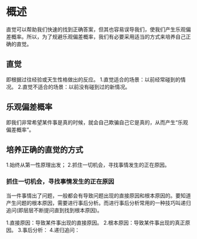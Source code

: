 
# 概述
直觉可以帮助我们快速的找到正确答案，但其也容易误导我们，使我们产生乐观偏差概率。所以，为了规避乐观偏差概率，我们有必要采用适当的方式来培养自己正确的直觉。

## 直觉
即根据过往经验或天生性格做出的反应。
1.直觉适合的场景：以前经常碰到的情况。
2.直觉不适合的场景：以前没有碰到过的新情况。

## 乐观偏差概率
即我们非常希望某件事是真的时候，就会自己欺骗自己它是真的，从而产生“乐观偏差概率”。

## 培养正确的直觉的方式
1.始终从第一性原理出发；
2.抓住一切机会，寻找事情发生的正在原因。

### 抓住一切机会，寻找事情发生的正在原因
当一件事情出了问题，一般都会有导致问题出现的直接原因和根本原因的。要知道产生问题的根本原因，需要进行事后分析。而进行事后分析常用的一种技巧叫递归追问(即层层不断提问直到找到根本原因)。

1.直接原因：导致某件事出现的直接原因。
2.根本原因：导致某件事出现的真正原因。
3.事后分析：
4.递归追问：
